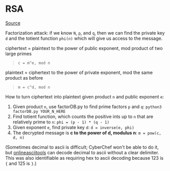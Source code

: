# RSA
[Source](https://github.com/Tartifletteuhh/UnlockTheCityCTF2022-WriteUps-SKBO/tree/master/District2/Secret_ConveRSAtions)

Factorization attack: if we know `N`, `p`, and `q`, then we can find the private
key `d` and the totient function `phi(n)` which will give us access to the
message.

ciphertext = plaintext to the power of public exponent, mod product of two
large primes

> `c = m^e, mod n`

plaintext = ciphertext to the power of private exponent, mod the same product
as before

> `m = c^d, mod n`

How to turn ciphertext into plaintext given product `n` and public exponent `e`:

1. Given product `n`, use factorDB.py to find prime factors `p` and `q`:
   `python3 factorDB.py YOUR_N_HERE`
2. Find totient function, which counts the positive ints up to `n` that are
   relatively prime to `n`: `phi = (p - 1) * (q - 1)`
3. Given exponent `e`, find private key `d`: `d = inverse(e, phi)`
4. The decrypted message is **c to the power of d, modulus n**: `m = pow(c, d,
   n)`

(Sometimes decimal to ascii is difficult; CyberChef won't be able to do it, but
[onlineasciitools](https://onlineasciitools.com/convert-decimal-to-ascii) can
decode decimal to ascii without a clear delimiter. This was also identifiable as
requiring hex to ascii decoding because 123 is `{` and 125 is `}`.)
